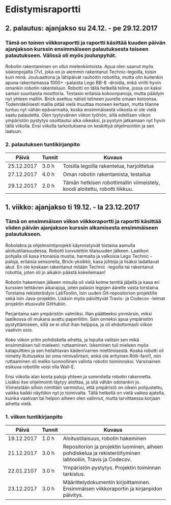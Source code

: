 # Edistymisraportti 

## 2. palautus: ajanjakso su 24.12. - pe 29.12.2017
### Tämä on toinen viikkoraportti ja raportti käsittää kuuden päivän ajanjakson kurssin ensimmäiseen palautuksesta toiseen palautukseen. Välissä oli myös joulunpyhät.

Robotin rakentaminen on ollut mielenkiintoista. Apua olen saanut myös siskonpojalta (7v), joka on jo aiemmin rakentanut Technic-legoilla, toisin kuin minä. Jouluaattona ja lähipäivät rauhoitin robotilta, mutta olin kuitenkin apuna rakentamassa 1000+ -palaista Lego BB-8 -droidia, mikä viritti hyvin omankin robotin rakenteluun. Robotti on tällä hetkellä teline, jossa on kaksi saman suuntaista moottoria. Testasin erilaisia kokoonpanoja, mutta päädyin nyt yhteen malliin. Brick asettuu nätisti telineen juurelle omaan koloonsa. Todennäköisesti mallia pitää vielä muuttaa moneen kertaan, mutta tilanne tuntuu nyt vähän epävarmalta, koska ensimmäisestä viikosta ei ole vielä saatu palautetta. Olen tyytyväinen viikon työhön, sillä edellisen viikon ympäristön pystytys osoittautui aika oikeaksi, ja pystyin jatkamaan nyt hyvin tällä viikolla. Ensi viikolla tarkoituksena on keskittyä ohjelmointiin ja sen laatuun.

### 2. palautuksen tuntikirjanpito
Päivä | Tunnit | Kuvaus
-----|-----|-----
25.12.2017 | 3.0  h | Toisilla legoilla rakentelua, harjoittelua
27.12.2017 | 4.0  h | Oman robotin rakentamista, testailua
29.12.2017 | 2.0  h | Tämän hetkisen robottimallin viimeistely, koodi aloitettu, robotti liikkuu.


## 1. viikko: ajanjakso ti 19.12. - la 23.12.2017
### Tämä on ensimmäisen viikon viikkoraportti ja raportti käsittää viiden päivän ajanjakson kurssin alkamisesta ensimmäiseen palautukseen.

Robolabra ja ohjelmointiprojekti käynnistyivät tiistaina aamulla aloitustilaisuudessa. Robotti luovutettiin tilaisuuden jälkeen. Laatikon pohjalla oli kasa irtonaisia mustia, harmaita ja valkoisia Lego Technic -paloja, erilaisia sensoreita, Brick-yksikkö, kasa johtoja ja lisäksi ladattavat akut. En ole koskaan rakentanut mitään Technic -legoilla tai rakentanut robottia, joten oli jo aikakin päästä kokeilemaan! 

Robotin hakemisen jälkeen minulla oli vielä kolme tenttiä jäljellä ja kasa eri kurssien tehtävien aikarajoja, joten palasin legojen äärelle vasta torstaina. Torstaina rekisteröidyin LabTooliin, loin uuden Git-repositorion projektille sekä loin Java-projektin. Lisäsin myös päivittyvät Travis- ja Codecov -leimat projektin etusivulle GitHubiin. 

Perjantaina sain ympäristön valmiiksi. Illan päätteeksi ymmärsin, miksi laatikossa oli mukana avattu paperiliitin. Sain onneksi apua ympäristön pystyttämiseen, sillä se ei ollut ihan helppoa, ja oli ehdottomasti viikon vaativin osio.

Koko viikon yritin pohdiskella aihetta, ja lopulta valitsin sen mikä ensimmäisen tuli mieleeni: ruttaaminen. Iskeminen tuli mieleen myös katapulttien ja sen heilahtavan käden/varren miettimisestä. Koska robotti oli nimetty Ruttuseksi (ei oma nimivalintani, enkä ole erityinen Rölli-fani!), niin ruttaaminen oli melko luonnollinen valinta robotin toiminnoksi. Varsinainen esikuva robotille voisi olla Wall-E.

Ensi viikolla alan koota paloja yhteen ja sommitella robotin rakennetta. Lisäksi itse ohjelmointi täytyy aloittaa, ja sitä vähän odotankin jo. Viimeistään silloin nimittäin varmistuu, että ympäristö on oikein pohjustettu, vaikka kaikki näyttikin nyt jo toimivalta. Tällä hetkellä on vielä vaikea ajatella, kuinka vaativan tai helpon aiheen olen valinnut, mutta tarvittaessa korjaan aihetta vielä.

### 1. viikon tuntikirjanpito
Päivä | Tunnit | Kuvaus
-----|-----|-----
19.12.2017 | 1.0  h | Aloitustilaisuus, robotin hakeminen
21.12.2017 | 3.0  h | Repositorion ja projektin luominen, aiheen pohdiskelua ja rekisteröityminen labtooliin, Travis ja Codecov.
22.01.2107 | 3.0  h | Ympäristön pystytys. Projektin toiminnan tarkistus.
23.12.2017 | 3.0  h | Määrittelydokumentin kirjoittaminen. Ensimmäisen viikkoraportin ja kirjanpidon päivitys.
